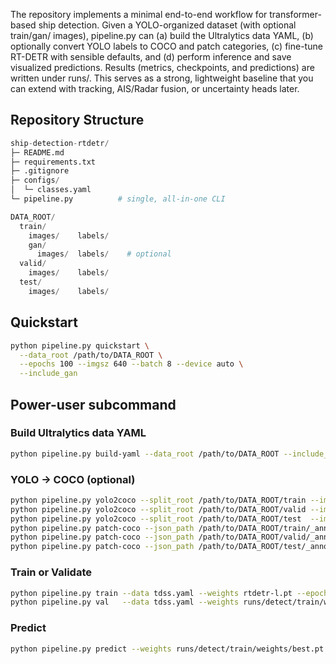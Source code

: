 

The repository implements a minimal end-to-end workflow for transformer-based ship detection. Given a YOLO-organized dataset (with optional train/gan/ images), pipeline.py can (a) build the Ultralytics data YAML, (b) optionally convert YOLO labels to COCO and patch categories, (c) fine-tune RT-DETR with sensible defaults, and (d) perform inference and save visualized predictions. Results (metrics, checkpoints, and predictions) are written under runs/. This serves as a strong, lightweight baseline that you can extend with tracking, AIS/Radar fusion, or uncertainty heads later.

## Repository Structure
```python
ship-detection-rtdetr/
├─ README.md
├─ requirements.txt
├─ .gitignore
├─ configs/
│  └─ classes.yaml
└─ pipeline.py          # single, all-in-one CLI

```

```python
DATA_ROOT/
  train/
    images/    labels/
    gan/
      images/  labels/    # optional
  valid/
    images/    labels/
  test/
    images/    labels/
```

## Quickstart
```bash
python pipeline.py quickstart \
  --data_root /path/to/DATA_ROOT \
  --epochs 100 --imgsz 640 --batch 8 --device auto \
  --include_gan

```


## Power-user subcommand


### Build Ultralytics data YAML
```bash
python pipeline.py build-yaml --data_root /path/to/DATA_ROOT --include_gan
```
### YOLO → COCO (optional)
```bash
python pipeline.py yolo2coco --split_root /path/to/DATA_ROOT/train --image_subdirs images gan/images
python pipeline.py yolo2coco --split_root /path/to/DATA_ROOT/valid --image_subdirs images
python pipeline.py yolo2coco --split_root /path/to/DATA_ROOT/test  --image_subdirs images
python pipeline.py patch-coco --json_path /path/to/DATA_ROOT/train/_annotations.coco.json
python pipeline.py patch-coco --json_path /path/to/DATA_ROOT/valid/_annotations.coco.json
python pipeline.py patch-coco --json_path /path/to/DATA_ROOT/test/_annotations.coco.json
```
### Train or Validate
```bash
python pipeline.py train --data tdss.yaml --weights rtdetr-l.pt --epochs 100 --imgsz 640 --batch 8 --device auto
python pipeline.py val   --data tdss.yaml --weights runs/detect/train/weights/best.pt --imgsz 640
```
### Predict
```bash
python pipeline.py predict --weights runs/detect/train/weights/best.pt --source /path/to/DATA_ROOT/test/images --imgsz 640 --conf 0.25 --save
```

